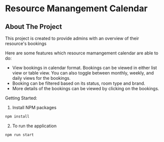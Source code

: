 # Resource Manangement Calendar

## About The Project

This project is created to provide admins with an overview of their resource's bookings

Here are some features which resource mamangement calendar are able to do:

- View bookings in calendar format. Bookings can be viewed in either list view or table view. You can also toggle between monthly, weekly, and daily views for the bookings.
- Booking can be filtered based on its status, room type and brand.
- More details of the bookings can be viewed by clicking on the bookings.

Getting Started:

1. Install NPM packages

```sh
npm install
```

2. To run the application

```sh
npm run start
```
